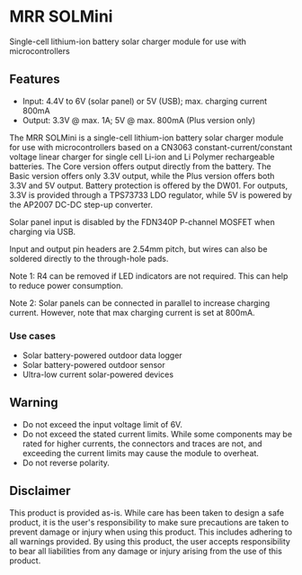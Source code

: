 # MRR SOLMini

Single-cell lithium-ion battery solar charger module for use with microcontrollers

## Features
- Input: 4.4V to 6V (solar panel) or 5V (USB); max. charging current 800mA
- Output: 3.3V @ max. 1A; 5V @ max. 800mA (Plus version only)

The MRR SOLMini is a single-cell lithium-ion battery solar charger module for use with microcontrollers based on a CN3063 constant-current/constant voltage linear charger for single cell Li-ion and Li Polymer rechargeable batteries. The Core version offers output directly from the battery. The Basic version offers only 3.3V output, while the Plus version offers both 3.3V and 5V output. Battery protection is offered by the DW01. For outputs, 3.3V is provided through a TPS73733 LDO regulator, while 5V is powered by the AP2007 DC-DC step-up converter.

Solar panel input is disabled by the FDN340P P-channel MOSFET when charging via USB.

Input and output pin headers are 2.54mm pitch, but wires can also be soldered directly to the through-hole pads.

Note 1: R4 can be removed if LED indicators are not required. This can help to reduce power consumption.

Note 2: Solar panels can be connected in parallel to increase charging current. However, note that max charging current is set at 800mA.

### Use cases

- Solar battery-powered outdoor data logger
- Solar battery-powered outdoor sensor
- Ultra-low current solar-powered devices

## Warning

- Do not exceed the input voltage limit of 6V.
- Do not exceed the stated current limits. While some components may be rated for higher currents, the connectors and traces are not, and exceeding the current limits may cause the module to overheat.
- Do not reverse polarity.

## Disclaimer

This product is provided as-is. While care has been taken to design a safe product, it is the user's responsibility to make sure precautions are taken to prevent damage or injury when using this product. This includes adhering to all warnings provided. By using this product, the user accepts responsibility to bear all liabilities from any damage or injury arising from the use of this product.
